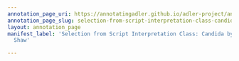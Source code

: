 ```yaml
---
annotation_page_uri: https://annotatingadler.github.io/adler-project/annotations/selection-from-script-interpretation-class-candida-by-george-bernard-shaw-canvas-1-body-language.json
annotation_page_slug: selection-from-script-interpretation-class-candida-by-george-bernard-shaw-canvas-1-body-language
layout: annotation_page
manifest_label: 'Selection from Script Interpretation Class: Candida by George Bernard
  Shaw'

---
```

